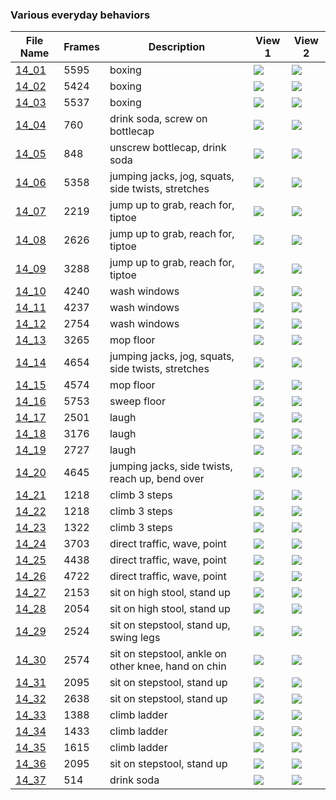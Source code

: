 ### Various everyday behaviors
|File Name|Frames|Description|View 1|View 2|
|-|-|-|-|-|
|[14_01](https://github.com/Shriinivas/cmubvh/raw/main/Sequence-010-014/14/Data/14_01.zip)|5595|boxing|<img src="https://github.com/Shriinivas/cmubvhgifs/blob/main/Sequence-010-014/14/14_01_0.gif"/>|<img src="https://github.com/Shriinivas/cmubvhgifs/blob/main/Sequence-010-014/14/14_01_1.gif"/>|
|[14_02](https://github.com/Shriinivas/cmubvh/raw/main/Sequence-010-014/14/Data/14_02.zip)|5424|boxing|<img src="https://github.com/Shriinivas/cmubvhgifs/blob/main/Sequence-010-014/14/14_02_0.gif"/>|<img src="https://github.com/Shriinivas/cmubvhgifs/blob/main/Sequence-010-014/14/14_02_1.gif"/>|
|[14_03](https://github.com/Shriinivas/cmubvh/raw/main/Sequence-010-014/14/Data/14_03.zip)|5537|boxing|<img src="https://github.com/Shriinivas/cmubvhgifs/blob/main/Sequence-010-014/14/14_03_0.gif"/>|<img src="https://github.com/Shriinivas/cmubvhgifs/blob/main/Sequence-010-014/14/14_03_1.gif"/>|
|[14_04](https://github.com/Shriinivas/cmubvh/raw/main/Sequence-010-014/14/Data/14_04.zip)|760|drink soda, screw on bottlecap|<img src="https://github.com/Shriinivas/cmubvhgifs/blob/main/Sequence-010-014/14/14_04_0.gif"/>|<img src="https://github.com/Shriinivas/cmubvhgifs/blob/main/Sequence-010-014/14/14_04_1.gif"/>|
|[14_05](https://github.com/Shriinivas/cmubvh/raw/main/Sequence-010-014/14/Data/14_05.zip)|848|unscrew bottlecap, drink soda|<img src="https://github.com/Shriinivas/cmubvhgifs/blob/main/Sequence-010-014/14/14_05_0.gif"/>|<img src="https://github.com/Shriinivas/cmubvhgifs/blob/main/Sequence-010-014/14/14_05_1.gif"/>|
|[14_06](https://github.com/Shriinivas/cmubvh/raw/main/Sequence-010-014/14/Data/14_06.zip)|5358|jumping jacks, jog, squats, side twists, stretches|<img src="https://github.com/Shriinivas/cmubvhgifs/blob/main/Sequence-010-014/14/14_06_0.gif"/>|<img src="https://github.com/Shriinivas/cmubvhgifs/blob/main/Sequence-010-014/14/14_06_1.gif"/>|
|[14_07](https://github.com/Shriinivas/cmubvh/raw/main/Sequence-010-014/14/Data/14_07.zip)|2219|jump up to grab, reach for, tiptoe|<img src="https://github.com/Shriinivas/cmubvhgifs/blob/main/Sequence-010-014/14/14_07_0.gif"/>|<img src="https://github.com/Shriinivas/cmubvhgifs/blob/main/Sequence-010-014/14/14_07_1.gif"/>|
|[14_08](https://github.com/Shriinivas/cmubvh/raw/main/Sequence-010-014/14/Data/14_08.zip)|2626|jump up to grab, reach for, tiptoe|<img src="https://github.com/Shriinivas/cmubvhgifs/blob/main/Sequence-010-014/14/14_08_0.gif"/>|<img src="https://github.com/Shriinivas/cmubvhgifs/blob/main/Sequence-010-014/14/14_08_1.gif"/>|
|[14_09](https://github.com/Shriinivas/cmubvh/raw/main/Sequence-010-014/14/Data/14_09.zip)|3288|jump up to grab, reach for, tiptoe|<img src="https://github.com/Shriinivas/cmubvhgifs/blob/main/Sequence-010-014/14/14_09_0.gif"/>|<img src="https://github.com/Shriinivas/cmubvhgifs/blob/main/Sequence-010-014/14/14_09_1.gif"/>|
|[14_10](https://github.com/Shriinivas/cmubvh/raw/main/Sequence-010-014/14/Data/14_10.zip)|4240|wash windows|<img src="https://github.com/Shriinivas/cmubvhgifs/blob/main/Sequence-010-014/14/14_10_0.gif"/>|<img src="https://github.com/Shriinivas/cmubvhgifs/blob/main/Sequence-010-014/14/14_10_1.gif"/>|
|[14_11](https://github.com/Shriinivas/cmubvh/raw/main/Sequence-010-014/14/Data/14_11.zip)|4237|wash windows|<img src="https://github.com/Shriinivas/cmubvhgifs/blob/main/Sequence-010-014/14/14_11_0.gif"/>|<img src="https://github.com/Shriinivas/cmubvhgifs/blob/main/Sequence-010-014/14/14_11_1.gif"/>|
|[14_12](https://github.com/Shriinivas/cmubvh/raw/main/Sequence-010-014/14/Data/14_12.zip)|2754|wash windows|<img src="https://github.com/Shriinivas/cmubvhgifs/blob/main/Sequence-010-014/14/14_12_0.gif"/>|<img src="https://github.com/Shriinivas/cmubvhgifs/blob/main/Sequence-010-014/14/14_12_1.gif"/>|
|[14_13](https://github.com/Shriinivas/cmubvh/raw/main/Sequence-010-014/14/Data/14_13.zip)|3265|mop floor|<img src="https://github.com/Shriinivas/cmubvhgifs/blob/main/Sequence-010-014/14/14_13_0.gif"/>|<img src="https://github.com/Shriinivas/cmubvhgifs/blob/main/Sequence-010-014/14/14_13_1.gif"/>|
|[14_14](https://github.com/Shriinivas/cmubvh/raw/main/Sequence-010-014/14/Data/14_14.zip)|4654|jumping jacks, jog, squats, side twists, stretches|<img src="https://github.com/Shriinivas/cmubvhgifs/blob/main/Sequence-010-014/14/14_14_0.gif"/>|<img src="https://github.com/Shriinivas/cmubvhgifs/blob/main/Sequence-010-014/14/14_14_1.gif"/>|
|[14_15](https://github.com/Shriinivas/cmubvh/raw/main/Sequence-010-014/14/Data/14_15.zip)|4574|mop floor|<img src="https://github.com/Shriinivas/cmubvhgifs/blob/main/Sequence-010-014/14/14_15_0.gif"/>|<img src="https://github.com/Shriinivas/cmubvhgifs/blob/main/Sequence-010-014/14/14_15_1.gif"/>|
|[14_16](https://github.com/Shriinivas/cmubvh/raw/main/Sequence-010-014/14/Data/14_16.zip)|5753|sweep floor|<img src="https://github.com/Shriinivas/cmubvhgifs/blob/main/Sequence-010-014/14/14_16_0.gif"/>|<img src="https://github.com/Shriinivas/cmubvhgifs/blob/main/Sequence-010-014/14/14_16_1.gif"/>|
|[14_17](https://github.com/Shriinivas/cmubvh/raw/main/Sequence-010-014/14/Data/14_17.zip)|2501|laugh|<img src="https://github.com/Shriinivas/cmubvhgifs/blob/main/Sequence-010-014/14/14_17_0.gif"/>|<img src="https://github.com/Shriinivas/cmubvhgifs/blob/main/Sequence-010-014/14/14_17_1.gif"/>|
|[14_18](https://github.com/Shriinivas/cmubvh/raw/main/Sequence-010-014/14/Data/14_18.zip)|3176|laugh|<img src="https://github.com/Shriinivas/cmubvhgifs/blob/main/Sequence-010-014/14/14_18_0.gif"/>|<img src="https://github.com/Shriinivas/cmubvhgifs/blob/main/Sequence-010-014/14/14_18_1.gif"/>|
|[14_19](https://github.com/Shriinivas/cmubvh/raw/main/Sequence-010-014/14/Data/14_19.zip)|2727|laugh|<img src="https://github.com/Shriinivas/cmubvhgifs/blob/main/Sequence-010-014/14/14_19_0.gif"/>|<img src="https://github.com/Shriinivas/cmubvhgifs/blob/main/Sequence-010-014/14/14_19_1.gif"/>|
|[14_20](https://github.com/Shriinivas/cmubvh/raw/main/Sequence-010-014/14/Data/14_20.zip)|4645|jumping jacks, side twists, reach up, bend over|<img src="https://github.com/Shriinivas/cmubvhgifs/blob/main/Sequence-010-014/14/14_20_0.gif"/>|<img src="https://github.com/Shriinivas/cmubvhgifs/blob/main/Sequence-010-014/14/14_20_1.gif"/>|
|[14_21](https://github.com/Shriinivas/cmubvh/raw/main/Sequence-010-014/14/Data/14_21.zip)|1218|climb 3 steps|<img src="https://github.com/Shriinivas/cmubvhgifs/blob/main/Sequence-010-014/14/14_21_0.gif"/>|<img src="https://github.com/Shriinivas/cmubvhgifs/blob/main/Sequence-010-014/14/14_21_1.gif"/>|
|[14_22](https://github.com/Shriinivas/cmubvh/raw/main/Sequence-010-014/14/Data/14_22.zip)|1218|climb 3 steps|<img src="https://github.com/Shriinivas/cmubvhgifs/blob/main/Sequence-010-014/14/14_22_0.gif"/>|<img src="https://github.com/Shriinivas/cmubvhgifs/blob/main/Sequence-010-014/14/14_22_1.gif"/>|
|[14_23](https://github.com/Shriinivas/cmubvh/raw/main/Sequence-010-014/14/Data/14_23.zip)|1322|climb 3 steps|<img src="https://github.com/Shriinivas/cmubvhgifs/blob/main/Sequence-010-014/14/14_23_0.gif"/>|<img src="https://github.com/Shriinivas/cmubvhgifs/blob/main/Sequence-010-014/14/14_23_1.gif"/>|
|[14_24](https://github.com/Shriinivas/cmubvh/raw/main/Sequence-010-014/14/Data/14_24.zip)|3703|direct traffic, wave, point|<img src="https://github.com/Shriinivas/cmubvhgifs/blob/main/Sequence-010-014/14/14_24_0.gif"/>|<img src="https://github.com/Shriinivas/cmubvhgifs/blob/main/Sequence-010-014/14/14_24_1.gif"/>|
|[14_25](https://github.com/Shriinivas/cmubvh/raw/main/Sequence-010-014/14/Data/14_25.zip)|4438|direct traffic, wave, point|<img src="https://github.com/Shriinivas/cmubvhgifs/blob/main/Sequence-010-014/14/14_25_0.gif"/>|<img src="https://github.com/Shriinivas/cmubvhgifs/blob/main/Sequence-010-014/14/14_25_1.gif"/>|
|[14_26](https://github.com/Shriinivas/cmubvh/raw/main/Sequence-010-014/14/Data/14_26.zip)|4722|direct traffic, wave, point|<img src="https://github.com/Shriinivas/cmubvhgifs/blob/main/Sequence-010-014/14/14_26_0.gif"/>|<img src="https://github.com/Shriinivas/cmubvhgifs/blob/main/Sequence-010-014/14/14_26_1.gif"/>|
|[14_27](https://github.com/Shriinivas/cmubvh/raw/main/Sequence-010-014/14/Data/14_27.zip)|2153|sit on high stool, stand up|<img src="https://github.com/Shriinivas/cmubvhgifs/blob/main/Sequence-010-014/14/14_27_0.gif"/>|<img src="https://github.com/Shriinivas/cmubvhgifs/blob/main/Sequence-010-014/14/14_27_1.gif"/>|
|[14_28](https://github.com/Shriinivas/cmubvh/raw/main/Sequence-010-014/14/Data/14_28.zip)|2054|sit on high stool, stand up|<img src="https://github.com/Shriinivas/cmubvhgifs/blob/main/Sequence-010-014/14/14_28_0.gif"/>|<img src="https://github.com/Shriinivas/cmubvhgifs/blob/main/Sequence-010-014/14/14_28_1.gif"/>|
|[14_29](https://github.com/Shriinivas/cmubvh/raw/main/Sequence-010-014/14/Data/14_29.zip)|2524|sit on stepstool, stand up, swing legs|<img src="https://github.com/Shriinivas/cmubvhgifs/blob/main/Sequence-010-014/14/14_29_0.gif"/>|<img src="https://github.com/Shriinivas/cmubvhgifs/blob/main/Sequence-010-014/14/14_29_1.gif"/>|
|[14_30](https://github.com/Shriinivas/cmubvh/raw/main/Sequence-010-014/14/Data/14_30.zip)|2574|sit on stepstool, ankle on other knee, hand on chin|<img src="https://github.com/Shriinivas/cmubvhgifs/blob/main/Sequence-010-014/14/14_30_0.gif"/>|<img src="https://github.com/Shriinivas/cmubvhgifs/blob/main/Sequence-010-014/14/14_30_1.gif"/>|
|[14_31](https://github.com/Shriinivas/cmubvh/raw/main/Sequence-010-014/14/Data/14_31.zip)|2095|sit on stepstool, stand up|<img src="https://github.com/Shriinivas/cmubvhgifs/blob/main/Sequence-010-014/14/14_31_0.gif"/>|<img src="https://github.com/Shriinivas/cmubvhgifs/blob/main/Sequence-010-014/14/14_31_1.gif"/>|
|[14_32](https://github.com/Shriinivas/cmubvh/raw/main/Sequence-010-014/14/Data/14_32.zip)|2638|sit on stepstool, stand up|<img src="https://github.com/Shriinivas/cmubvhgifs/blob/main/Sequence-010-014/14/14_32_0.gif"/>|<img src="https://github.com/Shriinivas/cmubvhgifs/blob/main/Sequence-010-014/14/14_32_1.gif"/>|
|[14_33](https://github.com/Shriinivas/cmubvh/raw/main/Sequence-010-014/14/Data/14_33.zip)|1388|climb ladder|<img src="https://github.com/Shriinivas/cmubvhgifs/blob/main/Sequence-010-014/14/14_33_0.gif"/>|<img src="https://github.com/Shriinivas/cmubvhgifs/blob/main/Sequence-010-014/14/14_33_1.gif"/>|
|[14_34](https://github.com/Shriinivas/cmubvh/raw/main/Sequence-010-014/14/Data/14_34.zip)|1433|climb ladder|<img src="https://github.com/Shriinivas/cmubvhgifs/blob/main/Sequence-010-014/14/14_34_0.gif"/>|<img src="https://github.com/Shriinivas/cmubvhgifs/blob/main/Sequence-010-014/14/14_34_1.gif"/>|
|[14_35](https://github.com/Shriinivas/cmubvh/raw/main/Sequence-010-014/14/Data/14_35.zip)|1615|climb ladder|<img src="https://github.com/Shriinivas/cmubvhgifs/blob/main/Sequence-010-014/14/14_35_0.gif"/>|<img src="https://github.com/Shriinivas/cmubvhgifs/blob/main/Sequence-010-014/14/14_35_1.gif"/>|
|[14_36](https://github.com/Shriinivas/cmubvh/raw/main/Sequence-010-014/14/Data/14_36.zip)|2095|sit on stepstool, stand up|<img src="https://github.com/Shriinivas/cmubvhgifs/blob/main/Sequence-010-014/14/14_36_0.gif"/>|<img src="https://github.com/Shriinivas/cmubvhgifs/blob/main/Sequence-010-014/14/14_36_1.gif"/>|
|[14_37](https://github.com/Shriinivas/cmubvh/raw/main/Sequence-010-014/14/Data/14_37.zip)|514|drink soda|<img src="https://github.com/Shriinivas/cmubvhgifs/blob/main/Sequence-010-014/14/14_37_0.gif"/>|<img src="https://github.com/Shriinivas/cmubvhgifs/blob/main/Sequence-010-014/14/14_37_1.gif"/>|
